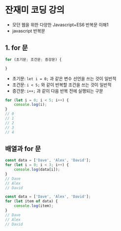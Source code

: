 # 잔재미 코딩 강의
- 모던 웹을 위한 다양한 Javascript+ES6 반복문 이해1
- javascript 반복문

## 1. for 문

```js
for (초기문; 조건문; 증강문) {

}
```

- 초기문: `let i = 0;` 과 같은 변수 선언을 쓰는 것이 일반적
- 조건문: `i < 5;` 와 같이 반복할 조건을 쓰는 것이 일반적
- 증간문: `i++;` 과 같이 다음 반복 전에 실행되는 구문

```js
for (let i = 0; i < 5; i++) {
    console.log(i);
}
// 0
// 1
// 2
// 3
// 4
```

## 배열과 for 문

```js
const data = ['Dave', 'Alex', 'David'];
for (let i = 0; i < 3; i++) {
    console.log(data[i]);
}
// Dave
// Alex
// David
```

```js
const data = ['Dave', 'Alex', 'David'];
for (let item of data) {
    console.log(item);
}
// Dave
// Alex
// David
```